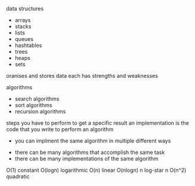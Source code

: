 data structures
* arrays
* stacks
* lists
* queues
* hashtables
* trees
* heaps
* sets

oranises and stores data
each has strengths and weaknesses

algorithms
* search algorithms
* sort algorithms
* recursion algorithms

steps you have to perform to get a specific result
an implementation is the code that you write to perform an algorithm
* you can implment the same algorithm in multiple different ways

- there can be many algorithms that accomplish the same task
- there can be many implementations of the same algorithm

O(1) constant
O(logn) logarithmic
O(n) linear
O(nlogn) n log-star n
O(n^2) quadratic









